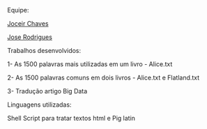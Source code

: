 Equipe:
 
[Joceir Chaves](https://github.com/Joceir)
 
[Jose Rodrigues](https://github.com/jrodrigues1977)

Trabalhos desenvolvidos:

1- As 1500 palavras mais utilizadas em um livro - Alice.txt

2- As 1500 palavras comuns em dois livros - Alice.txt e Flatland.txt

3- Tradução artigo Big Data

Linguagens utilizadas:

Shell Script para tratar textos html e Pig latin
